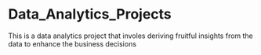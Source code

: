 # Data_Analytics_Projects
This is a data analytics project that involes deriving fruitful insights from the data to enhance the business decisions
